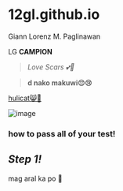# 12gl.github.io
Giann Lorenz M. Paglinawan

LG **CAMPION**

>*Love Scars 💕🤞*

>**d nako makuwi😔😢**

[hulicat😸🐺](https://trap-thecat.com/)

![image](https://user-images.githubusercontent.com/122326823/211977406-188f7598-903d-4181-9ba5-efcdc45429b2.png)

### **how to pass all of your test!**

## *Step 1!*
mag aral ka po 🤗
